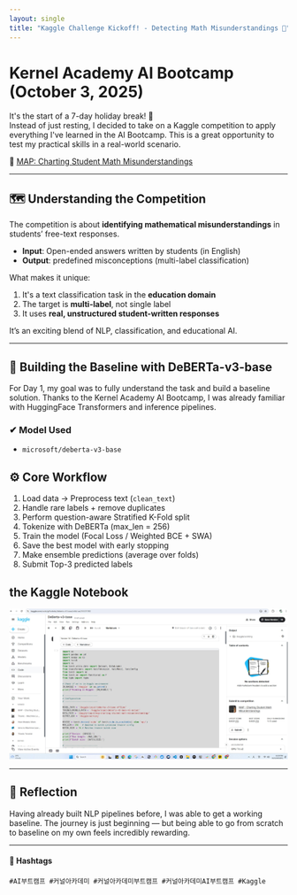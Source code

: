 ```yaml
---
layout: single
title: "Kaggle Challenge Kickoff! - Detecting Math Misunderstandings 🧠"
---
```


# Kernel Academy AI Bootcamp (October 3, 2025)

It's the start of a 7-day holiday break! 🎉  
Instead of just resting, I decided to take on a Kaggle competition to apply everything I've learned in the AI Bootcamp. This is a great opportunity to test my practical skills in a real-world scenario.

🔗 [MAP: Charting Student Math Misunderstandings](https://www.kaggle.com/competitions/map-charting-student-math-misunderstandings)

---

## 🗺 Understanding the Competition

The competition is about **identifying mathematical misunderstandings** in students’ free-text responses.

- **Input**: Open-ended answers written by students (in English)
- **Output**: predefined misconceptions (multi-label classification)

What makes it unique:
1. It's a text classification task in the **education domain**
2. The target is **multi-label**, not single label
3. It uses **real, unstructured student-written responses**

It’s an exciting blend of NLP, classification, and educational AI.

---

## 🧱 Building the Baseline with DeBERTa-v3-base

For Day 1, my goal was to fully understand the task and build a baseline solution. Thanks to the Kernel Academy AI Bootcamp, I was already familiar with HuggingFace Transformers and inference pipelines.

### ✔ Model Used
- `microsoft/deberta-v3-base`

## ⚙️ Core Workflow
1. Load data → Preprocess text (`clean_text`)
2. Handle rare labels + remove duplicates
3. Perform question-aware Stratified K-Fold split
4. Tokenize with DeBERTa (max_len = 256)
5. Train the model (Focal Loss / Weighted BCE + SWA)
6. Save the best model with early stopping
7. Make ensemble predictions (average over folds)
8. Submit Top-3 predicted labels


## the Kaggle Notebook

![MAP Competition](/assets/images/kaggle-day1.jpg)

---

## 💬 Reflection

Having already built NLP pipelines before, I was able to get a working baseline. The journey is just beginning — but being able to go from scratch to baseline on my own feels incredibly rewarding.

---

#### 🔖 Hashtags  
`#AI부트캠프 #커널아카데미 #커널아카데미부트캠프 #커널아카데미AI부트캠프 #Kaggle`
